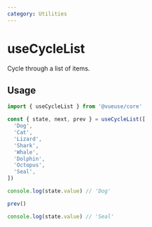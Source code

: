 ```yaml
---
category: Utilities
---
```


# useCycleList

 Cycle through a list of items.

## Usage

```ts
import { useCycleList } from '@vueuse/core'

const { state, next, prev } = useCycleList([
  'Dog',
  'Cat',
  'Lizard',
  'Shark',
  'Whale',
  'Dolphin',
  'Octopus',
  'Seal',
])

console.log(state.value) // 'Dog'

prev()

console.log(state.value) // 'Seal'
```
